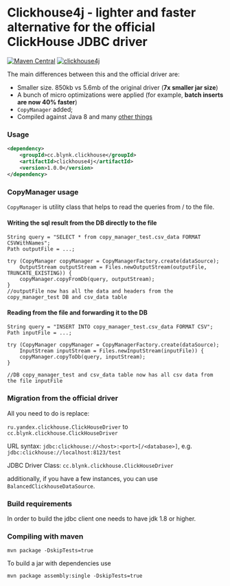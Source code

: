 Clickhouse4j - lighter and faster alternative for the official ClickHouse JDBC driver
===============

[![Maven Central](https://maven-badges.herokuapp.com/maven-central/cc.blynk.clickhouse/clickhouse4j/badge.svg)](https://github.com/blynkkk/clickhouse4j) [![clickhouse4j](https://travis-ci.org/blynkkk/clickhouse4j.svg?branch=master)](https://github.com/blynkkk/clickhouse4j)

The main differences between this and the official driver are:

- Smaller size. 850kb vs 5.6mb of the original driver (**7x smaller jar size**)
- A bunch of micro optimizations were applied (for example, **batch inserts are now 40% faster**)
- ```CopyManager``` added;
- Compiled against Java 8 and many [other things](https://github.com/blynkkk/clickhouse4j/blob/master/CHANGELOG)

### Usage
```xml
<dependency>
    <groupId>cc.blynk.clickhouse</groupId>
    <artifactId>clickhouse4j</artifactId>
    <version>1.0.0</version>
</dependency>
```

### CopyManager usage
```CopyManager``` is utility class that helps to read the queries from / to the file.

#### Writing the sql result from the DB directly to the file

```
String query = "SELECT * from copy_manager_test.csv_data FORMAT CSVWithNames";
Path outputFile = ...;

try (CopyManager copyManager = CopyManagerFactory.create(dataSource);
    OutputStream outputStream = Files.newOutputStream(outputFile, TRUNCATE_EXISTING)) {
    copyManager.copyFromDb(query, outputStream);
}
//outputFile now has all the data and headers from the copy_manager_test DB and csv_data table
```

#### Reading from the file and forwarding it to the DB

```
String query = "INSERT INTO copy_manager_test.csv_data FORMAT CSV";
Path inputFile = ...;

try (CopyManager copyManager = CopyManagerFactory.create(dataSource);
    InputStream inputStream = Files.newInputStream(inputFile)) {
    copyManager.copyToDb(query, inputStream);
}

//DB copy_manager_test and csv_data table now has all csv data from the file inputFile
```

### Migration from the official driver

All you need to do is replace:

`ru.yandex.clickhouse.ClickHouseDriver` to `cc.blynk.clickhouse.ClickHouseDriver`

URL syntax: 
`jdbc:clickhouse://<host>:<port>[/<database>]`, e.g. `jdbc:clickhouse://localhost:8123/test`

JDBC Driver Class:
`cc.blynk.clickhouse.ClickHouseDriver`

additionally, if you have a few instances, you can use `BalancedClickhouseDataSource`.

### Build requirements

In order to build the jdbc client one needs to have jdk 1.8 or higher.

### Compiling with maven

`mvn package -DskipTests=true`

To build a jar with dependencies use

`mvn package assembly:single -DskipTests=true`
